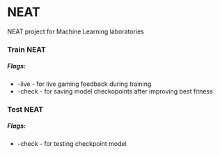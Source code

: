 # NEAT
NEAT project for Machine Learning laboratories

### Train NEAT
##### Flags:
* -live - for live gaming feedback during training
* -check - for saving model checkopoints after improving best fitness

### Test NEAT
##### Flags:
* -check - for testing checkpoint model